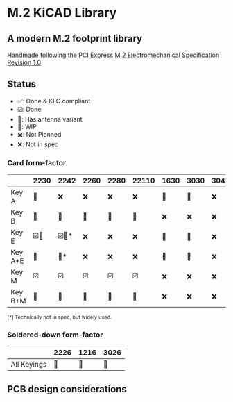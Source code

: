 # M.2 KiCAD Library

## A modern M.2 footprint library

Handmade following the [PCI Express M.2 Electromechanical Specification Revision 1.0](https://web.archive.org/web/20200613074028/http://read.pudn.com/downloads794/doc/project/3133918/PCIe_M.2_Electromechanical_Spec_Rev1.0_Final_11012013_RS_Clean.pdf)

## Status

- ✅: Done & KLC compliant
- ☑️: Done
- 📶: Has antenna variant
- 🚧: WIP
- ✖️: Not Planned
- ❌: Not in spec

### Card form-factor

|         	| 2230 	| 2242 	| 2260 	| 2280 	| 22110 	| 1630 	| 3030 	| 3042 	|
|---------	|------	|------	|------	|------	|-------	|------	|------	|------	|
| Key A   	| 🚧    	| ❌    	| ❌    	| ❌    	| ❌     	| 🚧    	| 🚧    	| ❌    	|
| Key B   	| 🚧    	| 🚧    	| 🚧    	| 🚧    	| 🚧     	| ❌    	| ❌    	| ❌    	|
| Key E   	| ☑️📶   	| ☑️📶\*  	| ❌    	| ❌    	| ❌     	| 🚧    	| 🚧    	| ❌    	|
| Key A+E 	| 🚧    	| 🚧*   	| ❌    	| ❌    	| ❌     	| 🚧    	| 🚧    	| ❌    	|
| Key M   	| ☑️    	| ☑️    	| ☑️    	| ☑️    	| ☑️     	| ❌    	| ❌    	| ❌    	|
| Key B+M 	| 🚧    	| 🚧    	| 🚧    	| 🚧    	| 🚧     	| ❌    	| ❌    	| ❌    	|

<sub>[\*] Technically not in spec, but widely used.</sub>

### Soldered-down form-factor

|        	| 2226 	| 1216 	| 3026 	|
|--------	|------	|------	|------	|
| All Keyings 	| 🚧    	| 🚧    	| 🚧    	|

## PCB design considerations